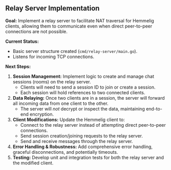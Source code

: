 ## Relay Server Implementation

**Goal:** Implement a relay server to facilitate NAT traversal for Hemmelig clients, allowing them to communicate even when direct peer-to-peer connections are not possible.

**Current Status:**
- Basic server structure created (`cmd/relay-server/main.go`).
- Listens for incoming TCP connections.

**Next Steps:**
1.  **Session Management:** Implement logic to create and manage chat sessions (rooms) on the relay server.
    - Clients will need to send a session ID to join or create a session.
    - Each session will hold references to two connected clients.
2.  **Data Relaying:** Once two clients are in a session, the server will forward all incoming data from one client to the other.
    - The server will *not* decrypt or inspect the data, maintaining end-to-end encryption.
3.  **Client Modifications:** Update the Hemmelig client to:
    - Connect to the relay server instead of attempting direct peer-to-peer connections.
    - Send session creation/joining requests to the relay server.
    - Send and receive messages through the relay server.
4.  **Error Handling & Robustness:** Add comprehensive error handling, graceful disconnections, and potentially timeouts.
5.  **Testing:** Develop unit and integration tests for both the relay server and the modified client.
